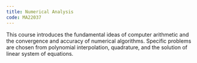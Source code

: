 ```yaml
---
title: Numerical Analysis
code: MA22037
---
```

This course introduces the fundamental ideas of computer arithmetic and the convergence and accuracy of numerical algorithms. Specific problems are chosen from polynomial interpolation, quadrature, and the solution of linear system of equations. 